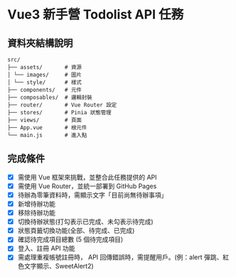 # Vue3 新手營 Todolist API 任務

## 資料夾結構說明

```
src/
├── assets/       # 資源
│ └── images/     # 圖片
│ └── style/      # 樣式
├── components/   # 元件
├── composables/  # 邏輯封裝
├── router/       # Vue Router 設定
├── stores/       # Pinia 狀態管理
├── views/        # 頁面
├── App.vue       # 根元件
└── main.js       # 進入點
```

## 完成條件

- [x] 需使用 Vue 框架來挑戰，並整合此任務提供的 API
- [x] 需使用 Vue Router，並統一部署到 GitHub Pages
- [x] 待辦為零筆資料時，需顯示文字「目前尚無待辦事項」
- [x] 新增待辦功能
- [x] 移除待辦功能
- [x] 切換待辦狀態(打勾表示已完成、未勾表示待完成)
- [x] 狀態頁籤切換功能(全部、待完成、已完成)
- [x] 確認待完成項目總數 (5 個待完成項目)
- [x] 登入、註冊 API 功能
- [x] 需處理重複帳號註冊時， API 回傳錯誤時，需提醒用戶。(例：alert 彈跳、紅色文字顯示、SweetAlert2)
